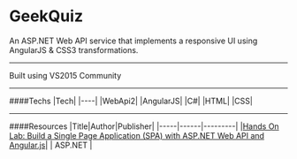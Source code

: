 # GeekQuiz
An ASP.NET Web API service that implements a responsive UI using AngularJS &amp; CSS3 transformations.

---

Built using VS2015 Community

---

####Techs
|Tech|
|----|
|WebApi2|
|AngularJS|
|C#|
|HTML|
|CSS|


---

####Resources
|Title|Author|Publisher|
|-----|------|---------|
|[Hands On Lab: Build a Single Page Application (SPA) with ASP.NET Web API and Angular.js](http://www.asp.net/web-api/overview/getting-started-with-aspnet-web-api/build-a-single-page-application-spa-with-aspnet-web-api-and-angularjs)| | ASP.NET |

